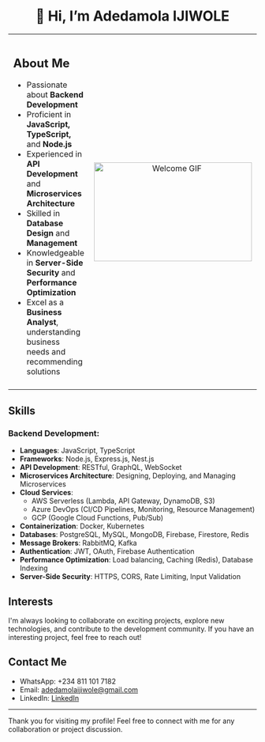 <h1 align="center">👋 Hi, I’m Adedamola IJIWOLE</h1>

<table>
  <tr>
    <td style="padding: 10px; width: 50%;">
      <h2>About Me</h2>
      <ul>
        <li>Passionate about <strong>Backend Development</strong></li>
        <li>Proficient in <strong>JavaScript, TypeScript,</strong> and <strong>Node.js</strong></li>
        <li>Experienced in <strong>API Development</strong> and <strong>Microservices Architecture</strong></li>
        <li>Skilled in <strong>Database Design</strong> and <strong>Management</strong></li>
        <li>Knowledgeable in <strong>Server-Side Security</strong> and <strong>Performance Optimization</strong></li>
        <li>Excel as a <strong>Business Analyst</strong>, understanding business needs and recommending solutions</li>
      </ul>
    </td>
    <td style="text-align: center; padding: 10px; width: 50%;">
      <img src="https://camo.githubusercontent.com/5119ee303e5e49cdf23def653b737bede0da49a859a34714d62d9ab518afbbb2/68747470733a2f2f63646e2e6472696262626c652e636f6d2f75736572732f313136323037372f73637265656e73686f74732f333834383931342f70726f6772616d6d65722e676966" alt="Welcome GIF" width="320" height="200"/>
    </td>
  </tr>
</table>

## Skills
### Backend Development:
- **Languages**: JavaScript, TypeScript
- **Frameworks**: Node.js, Express.js, Nest.js
- **API Development**: RESTful, GraphQL, WebSocket
- **Microservices Architecture**: Designing, Deploying, and Managing Microservices
- **Cloud Services**: 
  - AWS Serverless (Lambda, API Gateway, DynamoDB, S3)
  - Azure DevOps (CI/CD Pipelines, Monitoring, Resource Management)
  - GCP (Google Cloud Functions, Pub/Sub)
- **Containerization**: Docker, Kubernetes
- **Databases**: PostgreSQL, MySQL, MongoDB, Firebase, Firestore, Redis
- **Message Brokers**: RabbitMQ, Kafka
- **Authentication**: JWT, OAuth, Firebase Authentication
- **Performance Optimization**: Load balancing, Caching (Redis), Database Indexing
- **Server-Side Security**: HTTPS, CORS, Rate Limiting, Input Validation

## Interests
I'm always looking to collaborate on exciting projects, explore new technologies, and contribute to the development community. If you have an interesting project, feel free to reach out!

## Contact Me
- WhatsApp: +234 811 101 7182
- Email: adedamolaijiwole@gmail.com
- LinkedIn: [LinkedIn](https://www.linkedin.com/in/adedamola-ijiwole-960a05199) 

---

Thank you for visiting my profile! Feel free to connect with me for any collaboration or project discussion.

